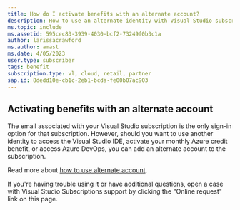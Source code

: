 ```yaml
---
title: How do I activate benefits with an alternate account?
description: How to use an alternate identity with Visual Studio subscriptions benefits
ms.topic: include
ms.assetid: 595cec83-3939-4030-bcf2-73249f0b3c1a
author: larissacrawford
ms.author: amast
ms.date: 4/05/2023
user.type: subscriber
tags: benefit
subscription.type: vl, cloud, retail, partner
sap.id: 8dedd10e-cb1c-2eb1-bcda-fe00b07ac903
---
```


## Activating benefits with an alternate account
The email associated with your Visual Studio subscription is the only sign-in option for that subscription. However, should you want to use another identity to access the Visual Studio IDE, activate your monthly Azure credit benefit, or access Azure DevOps, you can add an alternate account to the subscription.

Read more about [how to use alternate account](https://learn.microsoft.com/visualstudio/subscriptions/vs-alternate-identity).

If you're having trouble using it or have additional questions, open a case with Visual Studio Subscriptions support by clicking the "Online request" link on this page.